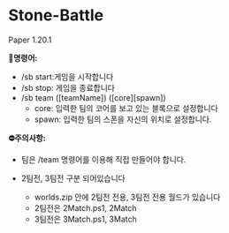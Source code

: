 # Stone-Battle

Paper 1.20.1

**💬명령어:**
- /sb start:게임을 시작합니다
- /sb stop: 게임을 종료합니다
- /sb team ([teamName]) ([core][spawn])
  - core: 입력한 팀의 코어를 보고 있는 블록으로 설정합니다
  - spawn: 입력한 팀의 스폰을 자신의 위치로 설정합니다.

**⛔주의사항:**
- 팀은 /team 명령어를 이용해 직접 만들어야 합니다.

- 2팀전, 3팀전 구분 되어있습니다
  - worlds.zip 안에 2팀전 전용, 3팀전 전용 월드가 있습니다
  - 2팀전은 2Match.ps1, 2Match
  - 3팀전은 3Match.ps1, 3Match
